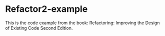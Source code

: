 # Refactor2-example

This is the code example from the book: Refactoring: Improving the Design of Existing Code Second Edition.
